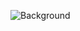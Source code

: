 ![Background](https://media.licdn.com/dms/image/D4D16AQGrlBgbFmGuMQ/profile-displaybackgroundimage-shrink_350_1400/0/1686755726569?e=1712793600&v=beta&t=FeYPJHIHbvjIdm6t9rYOs549NuNdLXTLiBbYFMtX7aw)
